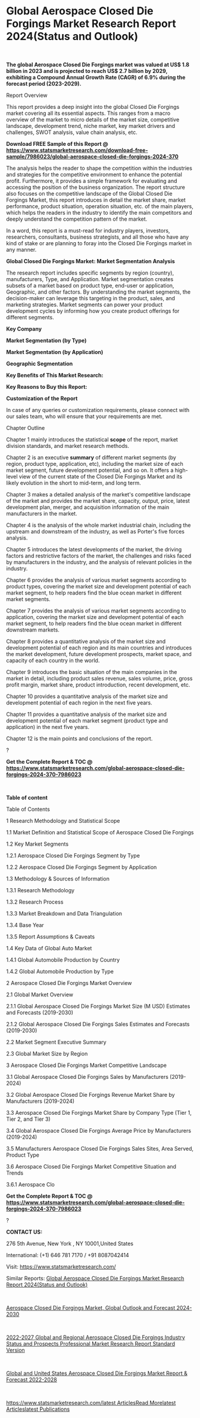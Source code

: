 <h1>Global Aerospace Closed Die Forgings Market Research Report 2024(Status and Outlook)</h1><br/><p><strong>The global Aerospace Closed Die Forgings market was valued at US$ 1.8 billion in 2023 and is projected to reach US$ 2.7 billion by 2029, exhibiting a Compound Annual Growth Rate (<strong>CAGR</strong>) of 6.9% during the forecast period (2023-2029).</strong></p>
 
 
 
 <p>Report Overview</p>
 
 
 
 <p>This report provides a deep insight into the global Closed Die Forgings market covering all its essential aspects. This ranges from a macro overview of the market to micro details of the market size, competitive landscape, development trend, niche market, key market drivers and challenges, SWOT analysis, value chain analysis, etc.</p>
 
 
 
 <p><strong>Download FREE Sample of this Report @ <a href="https://www.statsmarketresearch.com/download-free-sample/7986023/global-aerospace-closed-die-forgings-2024-370">https://www.statsmarketresearch.com/download-free-sample/7986023/global-aerospace-closed-die-forgings-2024-370</a></strong></p>
 
 
 
 <p>The analysis helps the reader to shape the competition within the industries and strategies for the competitive environment to enhance the potential profit. Furthermore, it provides a simple framework for evaluating and accessing the position of the business organization. The report structure also focuses on the competitive landscape of the Global Closed Die Forgings Market, this report introduces in detail the market share, market performance, product situation, operation situation, etc. of the main players, which helps the readers in the industry to identify the main competitors and deeply understand the competition pattern of the market.</p>
 
 
 
 <p>In a word, this report is a must-read for industry players, investors, researchers, consultants, business strategists, and all those who have any kind of stake or are planning to foray into the Closed Die Forgings market in any manner.</p>
 
 
 
 <p><strong>Global Closed Die Forgings Market: Market Segmentation Analysis</strong></p>
 
 
 
 <p>The research report includes specific segments by region (country), manufacturers, Type, and Application. Market segmentation creates subsets of a market based on product type, end-user or application, Geographic, and other factors. By understanding the market segments, the decision-maker can leverage this targeting in the product, sales, and marketing strategies. Market segments can power your product development cycles by informing how you create product offerings for different segments.</p>
 
 
 
 <p><strong>Key Company</strong></p>
 
 
 
 <p><strong>Market Segmentation (by Type)</strong></p>
 
 
 
 <p><strong>Market Segmentation (<strong>by Application</strong>)</strong></p>
 
 
 
 <p><strong>Geographic Segmentation</strong></p>
 
 
 
 <p><strong>Key Benefits of This Market Research:</strong></p>
 
 
 
 <p><strong>Key <strong>Reasons to Buy</strong> this Report:</strong></p>
 
 
 
 <p><strong>Customization of the Report</strong></p>
 
 
 
 <p>In case of any queries or customization requirements, please connect with our sales team, who will ensure that your requirements are met.</p>
 
 
 
 <p>Chapter Outline</p>
 
 
 
 <p>Chapter 1 mainly introduces the statistical <strong>scope</strong> of the report, market division standards, and market research methods.</p>
 
 
 
 <p>Chapter 2 is an executive <strong>summary</strong> of different market segments (by region, product type, application, etc), including the market size of each market segment, future development potential, and so on. It offers a high-level view of the current state of the Closed Die Forgings Market and its likely evolution in the short to mid-term, and long term.</p>
 
 
 
 <p>Chapter 3 makes a detailed analysis of the market&#39;s competitive landscape of the market and provides the market share, capacity, output, price, latest development plan, merger, and acquisition information of the main manufacturers in the market.</p>
 
 
 
 <p>Chapter 4 is the analysis of the whole market industrial chain, including the upstream and downstream of the industry, as well as Porter&#39;s five forces analysis.</p>
 
 
 
 <p>Chapter 5 introduces the latest developments of the market, the driving factors and restrictive factors of the market, the challenges and risks faced by manufacturers in the industry, and the analysis of relevant policies in the industry.</p>
 
 
 
 <p>Chapter 6 provides the analysis of various market segments according to product types, covering the market size and development potential of each market segment, to help readers find the blue ocean market in different market segments.</p>
 
 
 
 <p>Chapter 7 provides the analysis of various market segments according to application, covering the market size and development potential of each market segment, to help readers find the blue ocean market in different downstream markets.</p>
 
 
 
 <p>Chapter 8 provides a quantitative analysis of the market size and development potential of each region and its main countries and introduces the market development, future development prospects, market space, and capacity of each country in the world.</p>
 
 
 
 <p>Chapter 9 introduces the basic situation of the main companies in the market in detail, including product sales revenue, sales volume, price, gross profit margin, market share, product introduction, recent development, etc.</p>
 
 
 
 <p>Chapter 10 provides a quantitative analysis of the market size and development potential of each region in the next five years.</p>
 
 
 
 <p>Chapter 11 provides a quantitative analysis of the market size and development potential of each market segment (product type and application) in the next five years.</p>
 
 
 
 <p>Chapter 12 is the main points and conclusions of the report.</p>
 
 
 
 <p>? </p>
 
 
 
 <div><b>Get the Complete Report & TOC @ <a href="https://www.statsmarketresearch.com/global-aerospace-closed-die-forgings-2024-370-7986023">https://www.statsmarketresearch.com/global-aerospace-closed-die-forgings-2024-370-7986023</a></b></div>
 
 
 
 <p><br />
 
 <b>Table of content</b></p>
 
 
 
 <p>Table of Contents<br />
 
 1 Research Methodology and Statistical Scope<br />
 
 1.1 Market Definition and Statistical Scope of Aerospace Closed Die Forgings<br />
 
 1.2 Key Market Segments<br />
 
 1.2.1 Aerospace Closed Die Forgings Segment by Type<br />
 
 1.2.2 Aerospace Closed Die Forgings Segment by Application<br />
 
 1.3 Methodology & Sources of Information<br />
 
 1.3.1 Research Methodology<br />
 
 1.3.2 Research Process<br />
 
 1.3.3 Market Breakdown and Data Triangulation<br />
 
 1.3.4 Base Year<br />
 
 1.3.5 Report Assumptions & Caveats<br />
 
 1.4 Key Data of Global Auto Market<br />
 
 1.4.1 Global Automobile Production by Country<br />
 
 1.4.2 Global Automobile Production by Type<br />
 
 2 Aerospace Closed Die Forgings Market Overview<br />
 
 2.1 Global Market Overview<br />
 
 2.1.1 Global Aerospace Closed Die Forgings Market Size (M USD) Estimates and Forecasts (2019-2030)<br />
 
 2.1.2 Global Aerospace Closed Die Forgings Sales Estimates and Forecasts (2019-2030)<br />
 
 2.2 Market Segment Executive Summary<br />
 
 2.3 Global Market Size by Region<br />
 
 3 Aerospace Closed Die Forgings Market Competitive Landscape<br />
 
 3.1 Global Aerospace Closed Die Forgings Sales by Manufacturers (2019-2024)<br />
 
 3.2 Global Aerospace Closed Die Forgings Revenue Market Share by Manufacturers (2019-2024)<br />
 
 3.3 Aerospace Closed Die Forgings Market Share by Company Type (Tier 1, Tier 2, and Tier 3)<br />
 
 3.4 Global Aerospace Closed Die Forgings Average Price by Manufacturers (2019-2024)<br />
 
 3.5 Manufacturers Aerospace Closed Die Forgings Sales Sites, Area Served, Product Type<br />
 
 3.6 Aerospace Closed Die Forgings Market Competitive Situation and Trends<br />
 
 3.6.1 Aerospace Clo</p>
 
 
 
 <div><b>Get the Complete Report & TOC @ <a href="https://www.statsmarketresearch.com/global-aerospace-closed-die-forgings-2024-370-7986023">https://www.statsmarketresearch.com/global-aerospace-closed-die-forgings-2024-370-7986023</a></b></div>
 
 
 
 <p>? </p>
 
 
 
 <p><b>CONTACT US:</b><br />
 
 276 5th Avenue, New York , NY 10001,United States<br />
 
 International: (+1) 646 781 7170 / +91 8087042414<br />
 
 Visit: <a href="https://www.statsmarketresearch.com/">https://www.statsmarketresearch.com/</a><br />
 
 Similar Reports: <a href="https://www.statsmarketresearch.com/global-aerospace-closed-die-forgings-2024-370-7986023">Global Aerospace Closed Die Forgings Market Research Report 2024(Status and Outlook)</a><br />
 
 <br />
 
 <a href="https://www.statsmarketresearch.com/global-aerospace-closed-die-forgings-2024-370-7986023">Aerospace Closed Die Forgings Market, Global Outlook and Forecast 2024-2030</a><br />
 
 <br />
 
 <a href="https://www.statsmarketresearch.com/global-aerospace-closed-die-forgings-2024-370-7986023">2022-2027 Global and Regional Aerospace Closed Die Forgings Industry Status and Prospects Professional Market Research Report Standard Version</a><br />
 
 <br />
 
 <a href="https://www.statsmarketresearch.com/global-aerospace-closed-die-forgings-2024-370-7986023">Global and United States Aerospace Closed Die Forgings Market Report & Forecast 2022-2028</a><br />
 
 <br />
 
 <a href="https://gyeongbokgung.com">https://www.statsmarketresearch.com/</a><a href="https://hallyeomaritime.com">latest Articles</a><a href="https://jingwansa.com">Read More</a><a href="https://nguoiviet.jp/">latest Articles</a><a href="https://www.intelmarketresearch.com/">latest Publications</a></p>